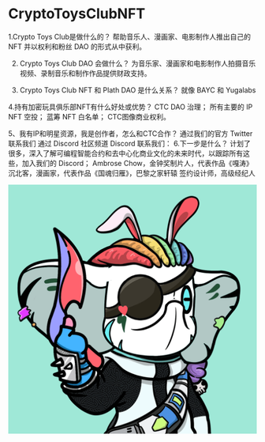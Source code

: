 # CryptoToysClubNFT

1.Crypto Toys Club是做什么的？
帮助音乐人、漫画家、电影制作人推出自己的 NFT 并以权利和粉丝 DAO 的形式从中获利。

2. Crypto Toys Club DAO 会做什么？
为音乐家、漫画家和电影制作人拍摄音乐视频、录制音乐和制作作品提供财政支持。

3. Crypto Toys Club NFT 和 Plath DAO 是什么关系？
就像 BAYC 和 Yugalabs

4.持有加密玩具俱乐部NFT有什么好处或优势？
CTC DAO 治理；
所有主要的 IP NFT 空投；
蓝筹 NFT 白名单；
CTC图像商业权利。

5、我有IP和明星资源，我是创作者，怎么和CTC合作？
通过我们的官方 Twitter
联系我们 通过 Discord 社区频道 Discord 联系我们：
6.下一步是什么？
计划了很多，深入了解可编程智能合约和去中心化商业文化的未来时代，以跟踪所有这些，加入我们的 Discord；
Ambrose Chow，金钟奖制片人，代表作品《嘎涛》
沉北客，漫画家，代表作品《国魂归雁》，巴黎之家轩辕
签约设计师，高级经纪人

![nft](unnamed.png)
